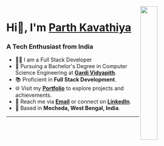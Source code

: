 <img align="right" width="30%" src="Assets/Programming.gif">

# Hi👋, I'm [Parth Kavathiya](https://ranitmanik.github.io/Portfolio-1.0/)

<h3>A Tech Enthusiast from India</h3>

- 👨‍💼 I am a Full Stack Developer  
- 🏫 Pursuing a Bachelor's Degree in Computer Science Engineering at [**Gardi Vidyapith**](https://cemkolaghat.in/).  
- 📚 Proficient in **Full Stack Development**.  
- 🌐 Visit my [**Portfolio**](https://ranitmanik.online) to explore projects and achievements.
- 📧 Reach me via [**Email**](mailto:ranitmanik.dev@gmail.com) or connect on [**LinkedIn**](https://www.linkedin.com/in/ranit-manik/).  
- 📍 Based in **Mecheda, West Bengal, India**.  

<hr>
